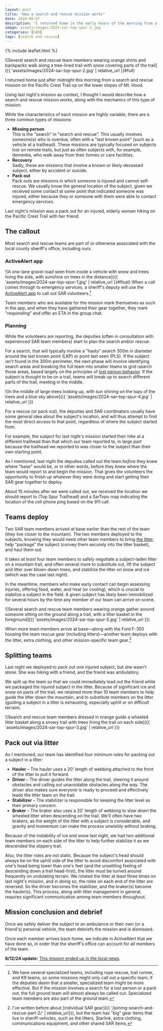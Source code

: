 ```yaml
---
layout: post
title: "How a search and rescue mission works"
date: 2024-06-07
description: "I returned home in the early hours of the morning from a search and rescue mission on the lower slopes of Mt. Hood. Here's how it unfolded."
image: assets/images/2024-sar-top-spur-2.jpg
categories: [SAR]
tags: [search and rescue]
---
```


{% include leaflet.html %}

![Several search and rescue team members wearing orange shirts and backpacks walk along a tree-lined trail with snow covering parts of the trail]({{ 'assets/images/2024-sar-top-spur-2.jpg' | relative_url }}#full)

I returned home just after midnight this morning from a search and rescue mission on the Pacific Crest Trail up on the lower slopes of Mt. Hood.

Using last night's mission as context, I thought I would describe how a search and rescue mission works, along with the mechanics of this type of mission.

While the characteristics of each mission are highly variable, there are a three common types of missions:

- **Missing person**\
This is the "search" in "search and rescue". This usually involves someone(s) who is overdue, often with a "last known point" (such as a vehicle at a trailhead). These missions are typically focused on subjects lost on remote trails, but just as often subjects with, for example, dementia, who walk away from their homes or care facilities.
- **Recovery**\
Sadly, these are missions that involve a known or likely deceased subject, either by accident or suicide.
- **Pack out**\
Pack outs are missions in which someone is injured and cannot self-rescue. We usually know the general location of the subject, given we received some contact at some point that indicated someone was injured, either because they or someone with them were able to contact emergency services.

Last night's mission was a pack out for an injured, elderly woman hiking on the Pacific Crest Trail with her friend. 

## The callout
Most search and rescue teams are part of or otherwise associated with the local county sheriff's office, including ours.

### ActiveAlert app
![A one-lane gravel road seen from inside a vehicle with snow and trees lining the side, with sunshine on trees in the distance]({{ 'assets/images/2024-sar-top-spur-1.jpg' | relative_url }}#float)
When a call comes through to emergency services, a sheriff's deputy will use the [ActiveAlert app](https://active911.com/products/activealert/) to call out SAR volunteers.[^1]

Team members who are available for the mission mark themselves as such in the app, and when they have gathered their gear together, they mark "responding" and offer an ETA in the group chat.

### Planning
While the volunteers are reporting, the deputies (often in consultation with experienced SAR team members) start to plan the search and/or rescue.

For a search, that will typically involve a "hasty" search 300m in diameter around the last known point (LKP) or point last seen (PLS). If the subject isn't found in the 300m perimeter, the next phase will involve identifying search areas and breaking the full team into smaller teams to grid-search those areas, based largely on the principles of [lost person behavior](https://lpb.findsar.com/#about). If the subject is thought to be on a trail, teams will break up to search different parts of the trail, meeting in the middle.

![In the middle of large trees looking up, with sun shining on the tops of the trees and a blue sky above]({{ 'assets/images/2024-sar-top-spur-4.jpg' | relative_url }})

For a rescue (or pack out), the deputies and SAR coordinators usually have some general idea about the subject's location, and will thus attempt to find the most direct access to that point, regardless of where the subject started from.

For example, the subject for last night's mission started their hike at a different trailhead than that which our team reported to, in large part because the trailhead we reported to was closer to the subject than their own starting point.

As I mentioned, last night the deputies called out the team _before_ they knew where "base" would be, or in other words, before they knew where the team would report to and begin the mission. That gives the volunteers the opportunity to finish up whatever they were doing and start getting their SAR gear together to deploy. 

About 15 minutes after we were called out, we received the location we should report to (Top Spur Trailhead) and a SarTopo map indicating the location of the cell phone ping based on the 911 call.

<div class="map" id="map"></div>

<script>
    var map = L.map('map').setView([45.40366, -121.78310], 12)    

        L.tileLayer('{{ site.data.maptiles.tiles }}', {
        attribution: '{{ site.data.maptiles.attribution }}',
        subdomains: 'abcd',
        maxZoom: 19
        }).addTo(map);

    var circle = L.circle([45.40366, -121.78315], {
    color: 'red',
    fillColor: '#f03',
    fillOpacity: 0.5,
    radius: 100
    }).addTo(map);


    var popup = L.popup()
    .setLatLng([45.404, -121.78315])
    .setContent("Phone ping from 911")
    .openOn(map);
</script>

## Teams deploy

Two SAR team members arrived at base earlier than the rest of the team (they live closer to the mountain). The two members deployed to the subjects, knowing they would need other team members to bring [the litter](https://en.wikipedia.org/wiki/Litter_(rescue_basket)), help "package" the subject (convey them securely into the litter basket), and haul them out. 

It takes _at least_ four team members to safely negotiate a subject-laden litter on a mountain trail, and often several more to substitute out, lift the subject and litter over blown-down trees, and stabilize the litter on snow and ice (which was the case last night). 

In the meantime, members who make early contact can begin assessing injuries, offering food, water, and heat (or cooling), which is crucial to stabilize a subject in the field. A given subject has likely been immobilized for several hours by the time any member of our team can arrive on scene.

![Several search and rescue team members wearing orange gather around someone sitting on the ground along a trail, with a litter basket in the foreground]({{ 'assets/images/2024-sar-top-spur-5.jpg' | relative_url }})

When more team members arrive at base—along with the Ford F-350 housing the team rescue gear (including litters)—another team deploys with the litter, extra clothing, and other mission-specific team gear.[^2]

## Splitting teams
Last night we deployed to pack out one injured subject, but she wasn't alone. She was hiking with a friend, and the friend was ambulatory.

We split up the team so that we could immediately lead out the friend while we packaged the injured subject in the litter. Because of significant ice and snow on parts of the trail, we retained more than 10 team members to help guide the litter down the mountain, and to substitute members on the litter (guiding a subject in a litter is exhausting, especially uphill or on difficult terrain).

![Search and rescue team members dressed in orange guide a wheeled litter basket along a snowy trail with trees lining the trail on each side]({{ 'assets/images/2024-sar-top-spur-3.jpg' | relative_url }})

## Pack out via litter
As I mentioned, our team has identified four minimum roles for packing out a subject in a litter:

- **Hauler** – The hauler uses a 20' length of webbing attached to the front of the litter to pull it forward.
- **Driver** – The driver guides the litter along the trail, steering it around obstacles and calling out unavoidable obstacles along the way. The driver also makes sure everyone is ready to proceed and effectively leads the litter team on the trail.
- **Stabilizer** – The stabilizer is responsible for keeping the litter level as their primary concern.
- **Braker** – The braker also uses a 20' length of webbing to slow down the wheeled litter when descending on the trail. We'll often have two brakers, as the weight of the litter with a subject is considerable, and gravity and momentum can make the process unwieldy without braking.

Because of the instability of ice and snow last night, we had two additional team members on each side of the litter to help further stabilize it as we descended the slippery trail.

Also, the litter roles are not static. Because the subject's head should always be on the uphill side of the litter to avoid discomfort associated with one's head being lower than one's feet (and the unsettling feeling of descending down a trail head-first), the litter must be turned around frequently on undulating terrain. We rotated the litter at least three times on last night's mission, and in doing so, the roles on each end of the litter are reversed. So the driver becomes the stabilizer, and the braker(s) become the hauler(s). This process, along with litter management in general, requires significant communication among team members throughout.

## Mission conclusion and debrief
Once we safely deliver the subject to an ambulance or their own (or a friend's) personal vehicle, the team debriefs the mission and is dismissed.

Once each member arrives back home, we indicate in ActiveAlert that we have done so, in order that the sheriff's office can account for all members of the team.

**6/12/24 update:** [This mission ended up in the local news](https://www.koin.com/news/oregon/2-hikers-rescued-from-snowy-mt-hood-trail-in-painstaking-mission/).

[^1]: We have several specialized teams, including rope rescue, trail runner, and K9 teams, so some missions might only call out a specific team, if the deputies deem that a smaller, specialized team might be more effective. But if the mission involves a search for a lost person or a pack out, the full ground team will almost always be called out. Specialized team members are also part of the ground team.

[^2]: I've written before about [individual SAR gear]({{ '/joining-search-and-rescue-part-2/' | relative_url}}), but the team has "big" gear items that live in sheriff vehicles, such as the litters, Starlink, extra clothing, communications equipment, and other shared SAR items.